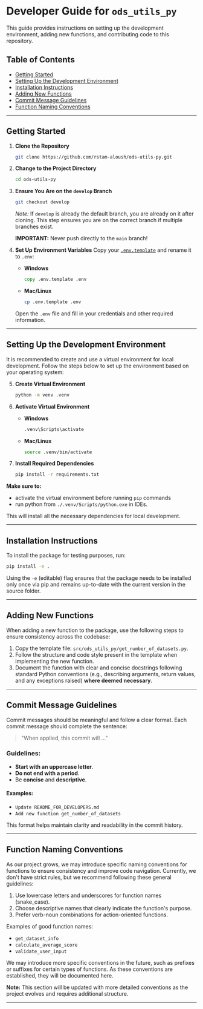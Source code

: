 # Developer Guide for `ods_utils_py`

This guide provides instructions on setting up the development environment, adding new functions, and contributing code to this repository.

## Table of Contents
- [Getting Started](#getting-started)
- [Setting Up the Development Environment](#setting-up-the-development-environment)
- [Installation Instructions](#installation-instructions)
- [Adding New Functions](#adding-new-functions)
- [Commit Message Guidelines](#commit-message-guidelines)
- [Function Naming Conventions](#function-naming-conventions)

---

## Getting Started

1. **Clone the Repository**
   ```bash
   git clone https://github.com/rstam-aloush/ods-utils-py.git
   ```

2. **Change to the Project Directory**
   ```bash
   cd ods-utils-py
   ```

3. **Ensure You Are on the `develop` Branch**
   ```bash
   git checkout develop
   ```

   *Note:* If `develop` is already the default branch, you are already on it after cloning. This step ensures you are on the correct branch if multiple branches exist.
   
   **IMPORTANT:** Never push directly to the `main` branch!

4. **Set Up Environment Variables**
   Copy your [`.env.template`](.env.template) and rename it to `.env`:
   - **Windows**
     ```cmd
     copy .env.template .env
     ```
   - **Mac/Linux**
     ```bash
     cp .env.template .env
     ```
   Open the `.env` file and fill in your credentials and other required information.

---

## Setting Up the Development Environment

It is recommended to create and use a virtual environment for local development. Follow the steps below to set up the environment based on your operating system:

5. **Create Virtual Environment**
   ```bash
   python -m venv .venv
   ```

1. **Activate Virtual Environment**

   - **Windows**
     ```bash
     .venv\Scripts\activate
     ```

   - **Mac/Linux**
     ```bash
     source .venv/bin/activate
     ```

1. **Install Required Dependencies**
   ```bash
   pip install -r requirements.txt
   ```

**Make sure to:** 
- activate the virtual environment before running ```pip``` commands 
- run python from 
```./.venv/Scripts/python.exe``` in IDEs.

This will install all the necessary dependencies for local development.

---

## Installation Instructions

To install the package for testing purposes, run:

```bash
pip install -e .
```

Using the `-e` (editable) flag ensures that the package needs to be installed only once via pip and remains up-to-date with the current version in the source folder.

---

## Adding New Functions

When adding a new function to the package, use the following steps to ensure consistency across the codebase:

1. Copy the template file: `src/ods_utils_py/get_number_of_datasets.py`.
2. Follow the structure and code style present in the template when implementing the new function.
3. Document the function with clear and concise docstrings following standard Python conventions (e.g., describing arguments, return values, and any exceptions raised) **where deemed necessary**.
<!--4. Add unit tests. Check out the file `tests/test_get_number_of_datasets.py` as a reference.-->

---

## Commit Message Guidelines

Commit messages should be meaningful and follow a clear format. Each commit message should complete the sentence:

> "When applied, this commit will ..."

### Guidelines:
- **Start with an uppercase letter**.
- **Do not end with a period**.
- Be **concise** and **descriptive**.

#### Examples:
- `Update README_FOR_DEVELOPERS.md`
- `Add new function get_number_of_datasets`

This format helps maintain clarity and readability in the commit history.

---

## Function Naming Conventions

As our project grows, we may introduce specific naming conventions for functions to ensure consistency and improve code navigation. Currently, we don't have strict rules, but we recommend following these general guidelines:

1. Use lowercase letters and underscores for function names (snake_case).
2. Choose descriptive names that clearly indicate the function's purpose.
3. Prefer verb-noun combinations for action-oriented functions.

Examples of good function names:
- `get_dataset_info`
- `calculate_average_score`
- `validate_user_input`

We may introduce more specific conventions in the future, such as prefixes or suffixes for certain types of functions. As these conventions are established, they will be documented here.

**Note:** This section will be updated with more detailed conventions as the project evolves and requires additional structure.

---
